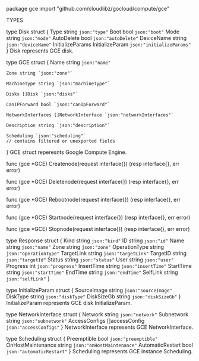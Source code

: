 package gce
    import "github.com/cloudlibz/gocloud/compute/gce"


TYPES

type Disk struct {
    Type             string          `json:"type"`
    Boot             bool            `json:"boot"`
    Mode             string          `json:"mode"`
    AutoDelete       bool            `json:"autoDelete"`
    DeviceName       string          `json:"deviceName"`
    InitializeParams InitializeParam `json:"initializeParams"`
}
    Disk represents GCE disk.

type GCE struct {
    Name string `json:"name"`

    Zone string `json:"zone"`

    MachineType string `json:"machineType"`

    Disks []Disk `json:"disks"`

    CanIPForward bool `json:"canIpForward"`

    NetworkInterfaces []NetworkInterface `json:"networkInterfaces"`

    Description string `json:"description"`

    Scheduling `json:"scheduling"`
    // contains filtered or unexported fields
}
    GCE struct reperesnts Google Compute Engine.

func (gce *GCE) Createnode(request interface{}) (resp interface{}, err error)

func (gce *GCE) Deletenode(request interface{}) (resp interface{}, err error)

func (gce *GCE) Rebootnode(request interface{}) (resp interface{}, err error)

func (gce *GCE) Startnode(request interface{}) (resp interface{}, err error)

func (gce *GCE) Stopnode(request interface{}) (resp interface{}, err error)

type Response struct {
    Kind          string `json:"kind"`
    ID            string `json:"id"`
    Name          string `json:"name"`
    Zone          string `json:"zone"`
    OperationType string `json:"operationType"`
    TargetLink    string `json:"targetLink"`
    TargetID      string `json:"targetId"`
    Status        string `json:"status"`
    User          string `json:"user"`
    Progress      int    `json:"progress"`
    InsertTime    string `json:"insertTime"`
    StartTime     string `json:"startTime"`
    EndTime       string `json:"endTime"`
    SelfLink      string `json:"selfLink"`
}

type InitializeParam struct {
    SourceImage string `json:"sourceImage"`
    DiskType    string `json:"diskType"`
    DiskSizeGb  string `json:"diskSizeGb"`
}
    InitializeParam represents GCE disk InitializeParam.

type NetworkInterface struct {
    Network       string         `json:"network"`
    Subnetwork    string         `json:"subnetwork"`
    AccessConfigs []accessConfig `json:"accessConfigs"`
}
    NetworkInterface represents GCE NetworkInterface.

type Scheduling struct {
    Preemptible       bool   `json:"preemptible"`
    OnHostMaintenance string `json:"onHostMaintenance"`
    AutomaticRestart  bool   `json:"automaticRestart"`
}
    Scheduling represents GCE instance Scheduling.


